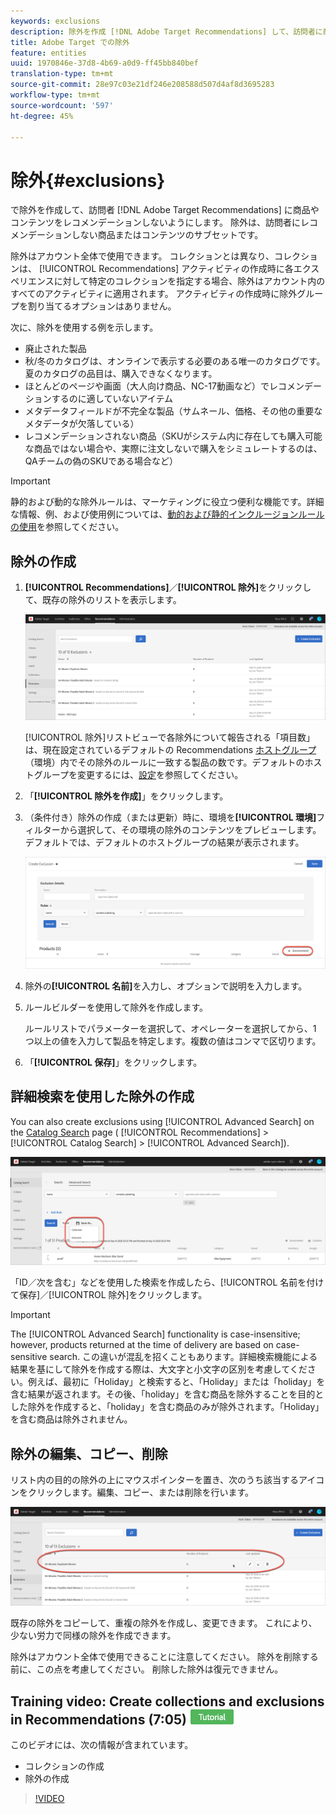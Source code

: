 ```yaml
---
keywords: exclusions
description: 除外を作成 [!DNL Adobe Target Recommendations] して、訪問者に商品やコンテンツがレコメンデーションされないようにします。
title: Adobe Target での除外
feature: entities
uuid: 1970846e-37d8-4b69-a0d9-ff45bb840bef
translation-type: tm+mt
source-git-commit: 28e97c03e21df246e208588d507d4af8d3695283
workflow-type: tm+mt
source-wordcount: '597'
ht-degree: 45%

---
```



# 除外{#exclusions}

で除外を作成して、訪問者 [!DNL Adobe Target Recommendations] に商品やコンテンツをレコメンデーションしないようにします。 除外は、訪問者にレコメンデーションしない商品またはコンテンツのサブセットです。

除外はアカウント全体で使用できます。 コレクションとは異なり、コレクションは、 [!UICONTROL Recommendations] アクティビティの作成時に各エクスペリエンスに対して特定のコレクションを指定する場合、除外はアカウント内のすべてのアクティビティに適用されます。 アクティビティの作成時に除外グループを割り当てるオプションはありません。

次に、除外を使用する例を示します。

* 廃止された製品
* 秋/冬のカタログは、オンラインで表示する必要のある唯一のカタログです。 夏のカタログの品目は、購入できなくなります。
* ほとんどのページや画面（大人向け商品、NC-17動画など）でレコメンデーションするのに適していないアイテム
* メタデータフィールドが不完全な製品（サムネール、価格、その他の重要なメタデータが欠落している）
* レコメンデーションされない商品（SKUがシステム内に存在しても購入可能な商品ではない場合や、実際に注文しないで購入をシミュレートするのは、QAチームの偽のSKUである場合など）

>[!IMPORTANT]
>
>静的および動的な除外ルールは、マーケティングに役立つ便利な機能です。詳細な情報、例、および使用例については、[動的および静的インクルージョンルールの使用](../../c-recommendations/c-algorithms/use-dynamic-and-static-inclusion-rules.md#concept_4CB5C0FA705D4E449BD0B37B3D987F9F)を参照してください。

## 除外の作成

1. **[!UICONTROL Recommendations]**／**[!UICONTROL 除外]**&#x200B;をクリックして、既存の除外のリストを表示します。

   ![](assets/exclusions_list.png)

   [!UICONTROL 除外]リストビューで各除外について報告される「項目数」は、現在設定されているデフォルトの Recommendations [ホストグループ](/help/administrating-target/hosts.md)（環境）内でその除外のルールに一致する製品の数です。デフォルトのホストグループを変更するには、[設定](../../c-recommendations/plan-implement.md#concept_C1E1E2351413468692D6C21145EF0B84)を参照してください。

1. 「**[!UICONTROL 除外を作成]**」をクリックします。

1. （条件付き）除外の作成（または更新）時に、環境を&#x200B;**[!UICONTROL 環境]**&#x200B;フィルターから選択して、その環境の除外のコンテンツをプレビューします。デフォルトでは、デフォルトのホストグループの結果が表示されます。

   ![除外を作成](/help/c-recommendations/c-products/assets/CreateExclusion.png)

1. 除外の&#x200B;**[!UICONTROL 名前]**&#x200B;を入力し、オプションで説明を入力します。

1. ルールビルダーを使用して除外を作成します。

   ルールリストでパラメーターを選択して、オペレーターを選択してから、1 つ以上の値を入力して製品を特定します。複数の値はコンマで区切ります。

1. 「**[!UICONTROL 保存]**」をクリックします。

## 詳細検索を使用した除外の作成

You can also create exclusions using [!UICONTROL Advanced Search] on the [Catalog Search](/help/c-recommendations/c-products/catalog-search.md#save-as) page ( [!UICONTROL Recommendations] > [!UICONTROL Catalog Search] > [!UICONTROL Advanced Search]).

![名前を付けて保存ダイアログ](/help/c-recommendations/c-products/assets/save-as.png)

「ID／次を含む」などを使用した検索を作成したら、[!UICONTROL 名前を付けて保存]／[!UICONTROL 除外]をクリックします。

>[!IMPORTANT]
>
>The [!UICONTROL Advanced Search] functionality is case-insensitive; however, products returned at the time of delivery are based on case-sensitive search. この違いが混乱を招くこともあります。詳細検索機能による結果を基にして除外を作成する際は、大文字と小文字の区別を考慮してください。例えば、最初に「Holiday」と検索すると、「Holiday」または「holiday」を含む結果が返されます。その後、「holiday」を含む商品を除外することを目的とした除外を作成すると、「holiday」を含む商品のみが除外されます。「Holiday」を含む商品は除外されません。

## 除外の編集、コピー、削除

リスト内の目的の除外の上にマウスポインターを置き、次のうち該当するアイコンをクリックします。編集、コピー、または削除を行います。

![除外にカーソルを合わせたときのアイコン](/help/c-recommendations/c-products/assets/hover-exclusions.png)

既存の除外をコピーして、重複の除外を作成し、変更できます。 これにより、少ない労力で同様の除外を作成できます。

除外はアカウント全体で使用できることに注意してください。 除外を削除する前に、この点を考慮してください。 削除した除外は復元できません。

## Training video: Create collections and exclusions in Recommendations (7:05) ![Tutorial badge](/help/assets/tutorial.png)

このビデオには、次の情報が含まれています。

* コレクションの作成
* 除外の作成

>[!VIDEO](https://video.tv.adobe.com/v/27689)